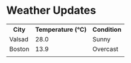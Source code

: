 # Weather Updates

<!-- WEATHER-UPDATE-START -->
<table><tr><th>City</th><th>Temperature (°C)</th><th>Condition</th></tr><tr><td>Valsad</td><td>28.0</td><td>Sunny</td></tr><tr><td>Boston</td><td>13.9</td><td>Overcast</td></tr><tr><td></td><td></td><td></td></tr></table>
<!-- WEATHER-UPDATE-END -->
